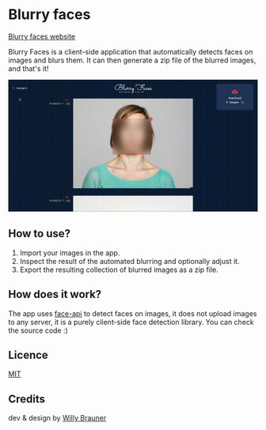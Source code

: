 # Blurry faces

[Blurry faces website](https://willybrauner.github.io/blurry-faces)

Blurry Faces is a client-side application that automatically detects faces on images and blurs them.
It can then generate a zip file of the blurred images, and that's it!

![](screen.gif)

## How to use?

1. Import your images in the app.
2. Inspect the result of the automated blurring and optionally adjust it.
3. Export the resulting collection of blurred images as a zip file.

## How does it work?

The app uses [face-api]("https://github.com/justadudewhohacks/face-api.js/") to detect faces on images,
it does not upload images to any server, it is a purely client-side face detection library. You can check the source code :)

## Licence

[MIT](./LICENSE)

## Credits

dev & design by [Willy Brauner](https://willybrauner.com)
